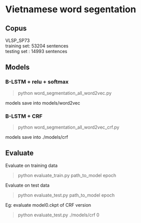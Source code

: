 # Vietnamese word segentation

## Copus
VLSP_SP73  
training set: 53204 sentences  
testing set : 14993 sentences

## Models
### B-LSTM + relu + softmax
> python word_segmentation_all_word2vec.py

models save into models/word2vec

### B-LSTM + CRF
> python word_segmentation_all_word2vec_crf.py

models save into ./models/crf

## Evaluate
Evaluate on training data
> python evaluate_train.py path_to_model epoch  

Evaluate on test data
> python evaluate_test.py path_to_model epoch

Eg: evaluate model0.ckpt of CRF version
> python evaluate_test.py ./models/crf 0